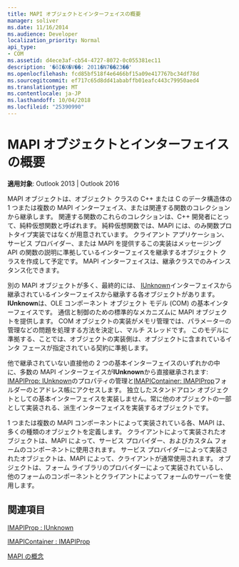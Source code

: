 ```yaml
---
title: MAPI オブジェクトとインターフェイスの概要
manager: soliver
ms.date: 11/16/2014
ms.audience: Developer
localization_priority: Normal
api_type:
- COM
ms.assetid: d4ece3af-cb54-4727-8072-0c055381ec11
description: '�ŏI�X�V��: 2011�N7��23��'
ms.openlocfilehash: fcd85bf518f4e6466bf15a09e417767bc34df78d
ms.sourcegitcommit: ef717c65d8dd41ababffb01eafc443c79950aed4
ms.translationtype: MT
ms.contentlocale: ja-JP
ms.lasthandoff: 10/04/2018
ms.locfileid: "25390990"
---
```

# <a name="mapi-object-and-interface-overview"></a>MAPI オブジェクトとインターフェイスの概要

  
  
**適用対象**: Outlook 2013 | Outlook 2016 
  
MAPI オブジェクトは、オブジェクト クラスの C++ または C のデータ構造体の 1 つまたは複数の MAPI インターフェイス、または関連する関数のコレクションから継承します。 関連する関数のこれらのコレクションは、C++ 開発者にとって、純粋仮想関数と呼ばれます。 純粋仮想関数では、MAPI には、のみ関数プロトタイプ実装ではなくが用意されています。 クライアント アプリケーション、サービス プロバイダー、または MAPI を提供するこの実装はメッセージング API の関数の説明に準拠しているインターフェイスを継承するオブジェクト クラスを作成して予定です。 MAPI インターフェイスは、継承クラスでのみインスタンス化できます。
  
別の MAPI オブジェクトが多く、最終的には、 [IUnknown](https://msdn.microsoft.com/library/33f1d79a-33fc-4ce5-a372-e08bda378332%28Office.15%29.aspx)インターフェイスから継承されているインターフェイスから継承する各オブジェクトがあります。 **IUnknown**は、OLE コンポーネント オブジェクト モデル (COM) の基本インターフェイスです。 通信と制御のための標準的なメカニズムに MAPI オブジェクトを提供します。 COM オブジェクトの実装がメモリ管理では、パラメーターの管理などの問題を処理する方法を決定し、マルチ スレッドです。 このモデルに準拠する、ことでは、オブジェクトの実装側は、オブジェクトに含まれているインタ フェースが指定されている契約に準拠します。 
  
他で継承されていない直接他の 2 つの基本インターフェイスのいずれかの中に、多数の MAPI インターフェイスが**IUnknown**から直接継承されます: [IMAPIProp: IUnknown](imapipropiunknown.md)のプロパティの管理と[IMAPIContainer: IMAPIProp](imapicontainerimapiprop.md)フォルダーのとアドレス帳にアクセスします。 独立したスタンドアロン オブジェクトとしての基本インターフェイスを実装しません。常に他のオブジェクトの一部として実装される、派生インターフェイスを実装するオブジェクトです。 
  
1 つまたは複数の MAPI コンポーネントによって実装されている各、MAPI は、多くの種類のオブジェクトを定義します。 クライアントによって実装されたオブジェクトは、MAPI によって、サービス プロバイダー、およびカスタム フォームのコンポーネントに使用されます。 サービス プロバイダーによって実装されたオブジェクトは、MAPI によって、クライアントが通常使用されます。 オブジェクトは、フォーム ライブラリのプロバイダーによって実装されているし、他のフォームのコンポーネントとクライアントによってフォームのサーバーを使用します。 
  
## <a name="see-also"></a>関連項目



[IMAPIProp : IUnknown](imapipropiunknown.md)
  
[IMAPIContainer : IMAPIProp](imapicontainerimapiprop.md)


[MAPI の概念](mapi-concepts.md)

